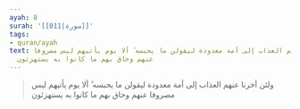 ```yaml
---
ayah: 8
surah: '[[011|سورة]]'
tags:
- quran/ayah
text: ولئن أخرنا عنهم العذاب إلى أمة معدودة ليقولن ما يحبسه ۗ ألا يوم يأتيهم ليس مصروفا
  عنهم وحاق بهم ما كانوا به يستهزئون
---
```

> ولئن أخرنا عنهم العذاب إلى أمة معدودة ليقولن ما يحبسه ۗ ألا يوم يأتيهم ليس مصروفا عنهم وحاق بهم ما كانوا به يستهزئون
